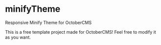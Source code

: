 minifyTheme
===========

Responsive Minify Theme for OctoberCMS

This is a free template project made for OctoberCMS! Feel free to modify it as you want.
